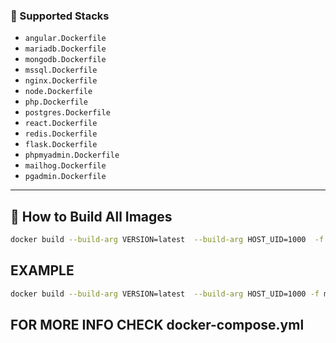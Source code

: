 
### 📂 Supported Stacks

- `angular.Dockerfile`
- `mariadb.Dockerfile`
- `mongodb.Dockerfile`
- `mssql.Dockerfile`
- `nginx.Dockerfile`
- `node.Dockerfile`
- `php.Dockerfile`
- `postgres.Dockerfile`
- `react.Dockerfile`
- `redis.Dockerfile`
- `flask.Dockerfile`
- `phpmyadmin.Dockerfile`
- `mailhog.Dockerfile`
- `pgadmin.Dockerfile`

---

## 🔧 How to Build All Images
```bash
docker build --build-arg VERSION=latest  --build-arg HOST_UID=1000  -f name.Dockerfile -t name:local 
```

## EXAMPLE 
```bash
docker build --build-arg VERSION=latest  --build-arg HOST_UID=1000 -f mariadb.Dockerfile -t mariadb:local .
```
## FOR MORE INFO CHECK docker-compose.yml